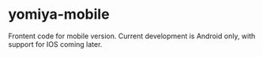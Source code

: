 # yomiya-mobile

Frontent code for mobile version. Current development is Android only, with support for IOS coming later.